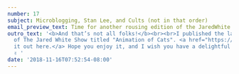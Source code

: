 ```yaml
---
number: 17
subject: Microblogging, Stan Lee, and Cults (not in that order)
email_preview_text: Time for another rousing edition of the JaredWhite.com newsletter!
outro_text: '<b>And that’s not all folks!</b><br><br>I published the latest episode
  of The Jared White Show titled "Animation of Cats". <a href="https://jaredwhite.com/podcast/18/">Check
  it out here.</a> Hope you enjoy it, and I wish you have a delightful weekend! Peace
  ✌️ '
date: '2018-11-16T07:52:54-08:00'
---
```


